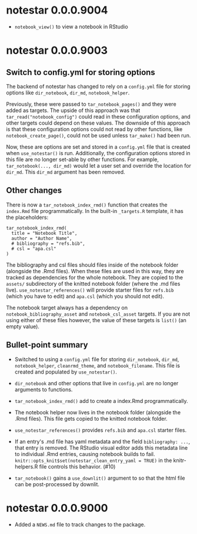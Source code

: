 # notestar 0.0.0.9004

- `notebook_view()` to view a notebook in RStudio


# notestar 0.0.0.9003

## Switch to config.yml for storing options

The backend of notestar has changed to rely on a `config.yml` file for
storing options like `dir_notebook`, `dir_md`, `notebook_helper`.

Previously, these were passed to `tar_notebook_pages()` and they were
added as targets. The upside of this approach was that
`tar_read("notebook_config")` could read in these configuration options,
and other targets could depend on these values. The downside of this
approach is that these configuration options could not read by other
functions, like `notebook_create_page()`, could not be used unless
`tar_make()` had been run.

Now, these are options are set and stored in a `config.yml` file that is
created when `use_notestar()` is run. Additionally, the configuration
options stored in this file are no longer set-able by other functions.
For example, `tar_notebook(..., dir_md)` would let a user set and
override the location for `dir_md`. This `dir_md` argument has been
removed.

## Other changes

There is now a `tar_notebook_index_rmd()` function that creates the
`index.Rmd` file programmatically. In the built-in `_targets.R`
template, it has the placeholders:

```
tar_notebook_index_rmd(
  title = "Notebook Title",
  author = "Author Name",
  # bibliography = "refs.bib",
  # csl = "apa.csl"
)
```

The bibliography and csl files should files inside of the notebook
folder (alongside the .Rmd files). When these files are used in this
way, they are tracked as dependencies for the whole notebook. They are
copied to the `assets/` subdirectory of the knitted notebook folder
(where the .md files live). `use_notestar_references()` will provide
starter files for `refs.bib` (which you have to edit) and `apa.csl`
(which you should not edit).

The notebook target always has a dependency on
`notebook_bibliography_asset` and `notebook_csl_asset` targets. If you
are not using either of these files however, the value of these targets
is `list()` (an empty value).


## Bullet-point summary

  - Switched to using a `config.yml` file for storing `dir_notebook`,
    `dir_md`, `notebook_helper`, `cleanrmd_theme`, and
    `notebook_filename`. This file is created and populated by
    `use_notestar()`.
    
  - `dir_notebook` and other options that live in `config.yml` are no
    longer arguments to functions.
    
  - `tar_notebook_index_rmd()` add to create a index.Rmd
    programmatically.
  
  - The notebook helper now lives in the notebook folder (alongside the
    .Rmd files). This file gets copied to the knitted notebook folder.
    
  - `use_notestar_references()` provides `refs.bib` and `apa.csl`
    starter files.
    
  - If an entry's .md file has yaml metadata and the field
    `bibliography: ...`, that entry is removed. The RStudio visual
    editor adds this metadata line to individual .Rmd entries, causing
    notebook builds to fail.
    `knitr::opts_knit$set(notestar_clean_entry_yaml = TRUE)` in the
    knitr-helpers.R file controls this behavior. (#10)

  - `tar_notebook()` gains a `use_downlit()` argument to so that the html file
    can be post-processed by downlit.


# notestar 0.0.0.9000

  - Added a `NEWS.md` file to track changes to the package.
